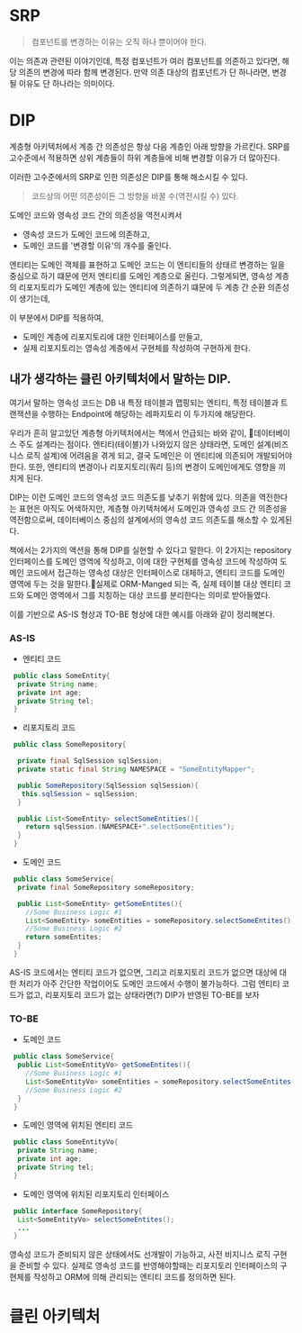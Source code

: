 
# SRP
> 컴포넌트를 변경하는 이유는 오직 하나 뿐이어야 한다.

이는 의존과 관련된 이야기인데, 특정 컴포넌트가 여러 컴포넌트를 의존하고 있다면, 해당 의존의 변경에 따라 함께 변경된다.
만약 의존 대상의 컴포넌트가 단 하나라면, 변경될 이유도 단 하나라는 의미이다.

# DIP
계층형 아키텍처에서 계층 간 의존성은 항상 다음 계층인 아래 방향을 가르킨다.
SRP를 고수준에서 적용하면 상위 계층들이 하위 계층들에 비해 변경할 이유가 더 많아진다.

이러한 고수준에서의 SRP로 인한 의존성은 DIP를 통해 해소시킬 수 있다.

> 코드상의 어떤 의존성이든 그 방향을 바꿀 수(역전시킬 수) 있다.

도메인 코드와 영속성 코드 간의 의존성을 역전시켜서
 - 영속성 코드가 도메인 코드에 의존하고,
 - 도메인 코드를 '변경할 이유'의 개수를 줄인다.

엔티티는 도메인 객체를 표현하고 도메인 코드는 이 엔티티들의 상태르 변경하는 일을 중심으로 하기 떄문에 먼저 엔티티를 도메인 계층으로 올린다.
그렇게되면, 영속성 계층의 리포지토리가 도메인 계층에 있는 엔티티에 의존하기 떄문에 두 계층 간 순환 의존성이 생기는데,

이 부분에서 DIP를 적용하여,
 - 도메인 계층에 리포지토리에 대한 인터페이스를 만들고,
 - 실제 리포지토리는 영속성 계층에서 구현체를 작성하여 구현하게 한다.

## 내가 생각하는 클린 아키텍처에서 말하는 DIP.

여기서 말하는 영속성 코드는 DB 내 특정 테이블과 맵핑되는 엔티티,
특정 테이블과 트랜잭션을 수행하는 Endpoint에 해당하는 레파지토리 이 두가지에 해당한다.

우리가 흔히 알고있던 계층형 아키텍처에서는 책에서 언급되는 바와 같이, 데이터베이스 주도 설계라는 점이다.
엔티티(테이블)가 나와있지 않은 상태라면, 도메인 설계(비즈니스 로직 설계)에 어려움을 겪게 되고, 결국 도메인은 이 엔티티에 의존되어 개발되어야 한다.
또한, 엔티티의 변경이나 리포지토리(쿼리 등)의 변경이 도메인에게도 영향을 끼치게 된다.

DIP는 이런 도메인 코드의 영속성 코드 의존도를 낮추기 위함에 있다.
의존을 역전한다는 표현은 아직도 어색하지만, 계층형 아키텍처에서 도메인과 영속성 코드 간 의존성을 역전함으로써, 데이터베이스 중심의 설계에서의 영속성 코드 의존도를 해소할 수 있게된다.

책에서는 2가지의 액션을 통해 DIP를 실현할 수 있다고 말한다.
이 2가지는 repository 인터페이스를 도메인 영역에 작성하고, 이에 대한 구현체를 영속성 코드에 작성하여 도메인 코드에서 접근하는 영속성 대상은 인터페이스로 대체하고,
엔티티 코드를 도메인 영역에 두는 것을 말한다.실제로 ORM-Manged 되는 즉, 실제 테이블 대상 엔티티 코드와 도메인 영역에서 그를 지칭하는 대상 코드를 분리한다는 의미로 받아들였다.

이를 기반으로 AS-IS 형상과 TO-BE 형상에 대한 예시를 아래와 같이 정리해본다.

### AS-IS

- 엔티티 코드

```java
 public class SomeEntity{
  private String name;
  private int age;
  private String tel; 
 }
```

- 리포지토리 코드
```java
 public class SomeRepository{

  private final SqlSession sqlSession;
  private static final String NAMESPACE = "SomeEntityMapper";

  public SomeRepository(SqlSession sqlSession){
   this.sqlSession = sqlSession;
  }

  public List<SomeEntity> selectSomeEntities(){
    return sqlSession.(NAMESPACE+".selectSomeEntities");
  }
 }
```

- 도메인 코드
```java
 public class SomeService{
  private final SomeRepository someRepository;

  public List<SomeEntity> getSomeEntites(){
    //Some Business Logic #1
    List<SomeEntity> someEntities = someRepository.selectSomeEntites();
    //Some Business Logic #2
    return someEntites;
  }
 }
```

AS-IS 코드에서는 엔티티 코드가 없으면, 그리고 리포지토리 코드가 없으면 대상에 대한 처리가 아주 간단한 작업이어도 도메인 코드에서 수행이 불가능하다.
그럼 엔티티 코드가 없고, 리포지토리 코드가 없는 상태라면(?) DIP가 반영된 TO-BE를 보자

### TO-BE

- 도메인 코드
```java
 public class SomeService{
  public List<SomeEntityVo> getSomeEntites(){
    //Some Business Logic #1
    List<SomeEntityVo> someEntities = someRepository.selectSomeEntites();
    //Some Business Logic #2
  }
 }
```

- 도메인 영역에 위치된 엔티티 코드
```java
 public class SomeEntityVo{
  private String name;
  private int age;
  private String tel; 
 }
```

- 도메인 영역에 위치된 리포지토리 인터페이스
```java
 public interface SomeRepository{
  List<SomeEntityVo> selectSomeEntites();
  ...
 }
```

영속성 코드가 준비되지 않은 상태에서도 선개발이 가능하고, 사전 비지니스 로직 구현을 준비할 수 있다.
실제로 영속성 코드를 반영해야할때는 리포지토리 인터페이스의 구현체를 작성하고 ORM에 의해 관리되는 엔티티 코드를 정의하면 된다.

# 클린 아키텍처
